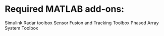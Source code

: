 # Required MATLAB add-ons:

Simulink
Radar toolbox
Sensor Fusion and Tracking Toolbox
Phased Array System Toolbox
